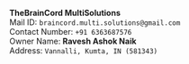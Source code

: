 **TheBrainCord MultiSolutions** <br>
Mail ID: `braincord.multi.solutions@gmail.com`<br>
Contact Number: `+91 6363687576`<br>
Owner Name: **Ravesh Ashok Naik**<br>
Address: `Vannalli, Kumta, IN (581343)`
